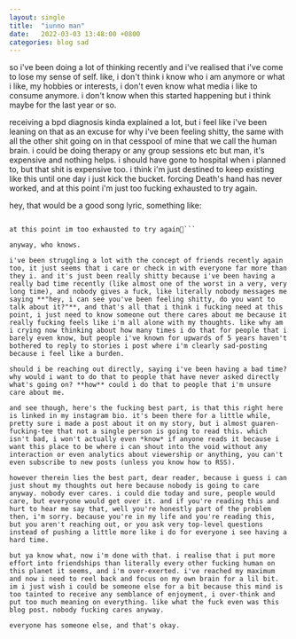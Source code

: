 ```yaml
---
layout: single
title:  "iunno man"
date:   2022-03-03 13:48:00 +0800
categories: blog sad
---
```

so i've been doing a lot of thinking recently and i've realised that i've come to lose my sense of self. like, i don't think i know who i am anymore or what i like, my hobbies or interests, i don't even know what media i like to consume anymore. i don't know when this started happening but i think maybe for the last year or so.

receiving a bpd diagnosis kinda explained a lot, but i feel like i've been leaning on that as an excuse for why i've been feeling shitty, the same with all the other shit going on in that cesspool of mine that we call the human brain. i could be doing therapy or any group sessions etc but man, it's expensive and nothing helps. i should have gone to hospital when i planned to, but that shit is expensive too. i think i'm just destined to keep existing like this until one day i just kick the bucket. forcing Death's hand has never worked, and at this point i'm just too fucking exhausted to try again.

hey, that would be a good song lyric, something like:

```🎵 always caught forcing death's hand

at this point im too exhausted to try again🎵```

anyway, who knows.

i've been struggling a lot with the concept of friends recently again too, it just seems that i care or check in with everyone far more than they i. and it's just been really shitty because i've been having a really bad time recently (like almost one of the worst in a very, very long time), and nobody gives a fuck, like literally nobody messages me saying **"hey, i can see you've been feeling shitty, do you want to talk about it?"**, and that's all that i think i fucking need at this point, i just need to know someone out there cares about me because it really fucking feels like i'm all alone with my thoughts. like why am i crying now thinking about how many times i do that for people that i barely even know, but people i've known for upwards of 5 years haven't bothered to reply to stories i post where i'm clearly sad-posting because i feel like a burden.

should i be reaching out directly, saying i've been having a bad time? why would i want to do that to people that have never asked directly what's going on? **how** could i do that to people that i'm unsure care about me.

and see though, here's the fucking best part, is that this right here is linked in my instagram bio. it's been there for a little while, pretty sure i made a post about it on my story, but i almost guaren-fucking-tee that not a single person is going to read this. which isn't bad, i won't actually even *know* if anyone reads it because i want this place to be where i can shout into the void without any interaction or even analytics about viewership or anything, you can't even subscribe to new posts (unless you know how to RSS).

however therein lies the best part, dear reader, because i guess i can just shout my thoughts out here because nobody is going to care anyway. nobody ever cares. i could die today and sure, people would care, but everyone would get over it. and if you're reading this and hurt to hear me say that, well you're honestly part of the problem then, i'm sorry. because you're in my life and you're reading this, but you aren't reaching out, or you ask very top-level questions instead of pushing a little more like i do for everyone i see having a hard time.

but ya know what, now i'm done with that. i realise that i put more effort into friendships than literally every other fucking human on this planet it seems, and i'm over-exerted. i've reached my maximum and now i need to reel back and focus on my own brain for a lil bit. im i just wish i could be someone else for a bit because this mind is too tainted to receive any semblance of enjoyment, i over-think and put too much meaning on everything. like what the fuck even was this blog post. nobody fucking cares anyway.

everyone has someone else, and that's okay.
